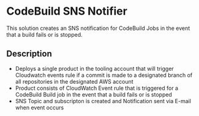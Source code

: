# CodeBuild SNS Notifier

This solution creates an SNS notification for CodeBuild Jobs in the event that a build fails or is stopped.
## Description
* Deploys a single product in the tooling account that will trigger Cloudwatch events rule if a commit is made to a designated branch of all repositories in the designated AWS account
* Product consists of CloudWatch Event rule that is triggered for a CodeBuild Build job in the event that a build fails or is stopped
* SNS Topic and subscripton is created and Notification sent via E-mail when event occurs
